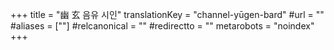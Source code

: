 +++
title = "幽 玄 음유 시인"
translationKey = "channel-yūgen-bard"
#url = ""
#aliases = [""]
#relcanonical = ""
#redirectto = ""
metarobots = "noindex"
+++
